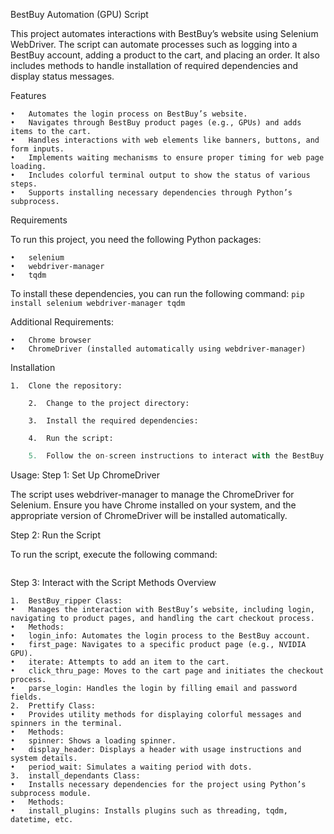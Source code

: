 BestBuy Automation (GPU) Script

This project automates interactions with BestBuy’s website using Selenium WebDriver. The script can automate processes such as logging into a BestBuy account, adding a product to the cart, and placing an order. It also includes methods to handle installation of required dependencies and display status messages.

Features

	•	Automates the login process on BestBuy’s website.
	•	Navigates through BestBuy product pages (e.g., GPUs) and adds items to the cart.
	•	Handles interactions with web elements like banners, buttons, and form inputs.
	•	Implements waiting mechanisms to ensure proper timing for web page loading.
	•	Includes colorful terminal output to show the status of various steps.
	•	Supports installing necessary dependencies through Python’s subprocess.

Requirements

To run this project, you need the following Python packages:

	•	selenium
	•	webdriver-manager
	•	tqdm

To install these dependencies, you can run the following command:
```pip install selenium webdriver-manager tqdm```   

Additional Requirements:

	•	Chrome browser
	•	ChromeDriver (installed automatically using webdriver-manager)

Installation

	1.	Clone the repository:
```git clone
    2.	Change to the project directory:
 ```
```cd bestbuy-automation-script
    3.	Install the required dependencies:
```
``` pip install -r requirements.txt
    4.	Run the script:
```
```python bestbuy_automation.py
    5.	Follow the on-screen instructions to interact with the BestBuy website.
```

Usage: 
Step 1: Set Up ChromeDriver

The script uses webdriver-manager to manage the ChromeDriver for Selenium. Ensure you have Chrome installed on your system, and the appropriate version of ChromeDriver will be installed automatically.

Step 2: Run the Script

To run the script, execute the following command:
```python bestbuy_automation.py
```
Step 3: Interact with the Script
Methods Overview

	1.	BestBuy_ripper Class:
	•	Manages the interaction with BestBuy’s website, including login, navigating to product pages, and handling the cart checkout process.
	•	Methods:
	•	login_info: Automates the login process to the BestBuy account.
	•	first_page: Navigates to a specific product page (e.g., NVIDIA GPU).
	•	iterate: Attempts to add an item to the cart.
	•	click_thru_page: Moves to the cart page and initiates the checkout process.
	•	parse_login: Handles the login by filling email and password fields.
	2.	Prettify Class:
	•	Provides utility methods for displaying colorful messages and spinners in the terminal.
	•	Methods:
	•	spinner: Shows a loading spinner.
	•	display_header: Displays a header with usage instructions and system details.
	•	period_wait: Simulates a waiting period with dots.
	3.	install_dependants Class:
	•	Installs necessary dependencies for the project using Python’s subprocess module.
	•	Methods:
	•	install_plugins: Installs plugins such as threading, tqdm, datetime, etc.
